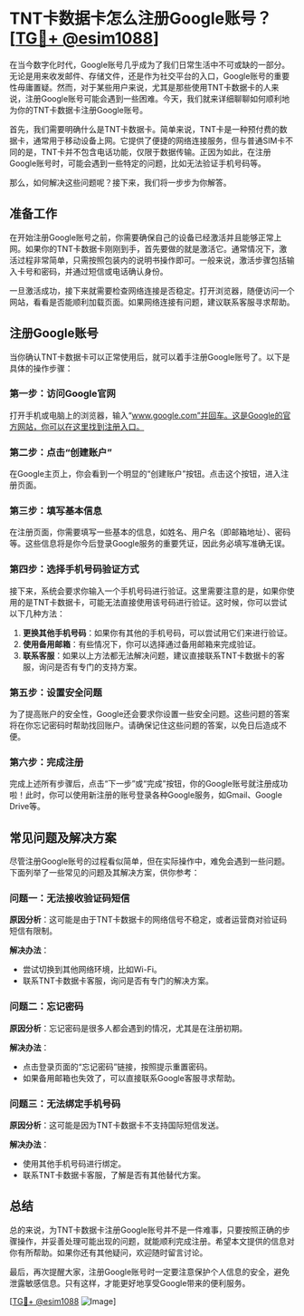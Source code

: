 # TNT卡数据卡怎么注册Google账号？[[TG💪+ @esim1088](https://t.me/s/esim1088)]

在当今数字化时代，Google账号几乎成为了我们日常生活中不可或缺的一部分。无论是用来收发邮件、存储文件，还是作为社交平台的入口，Google账号的重要性毋庸置疑。然而，对于某些用户来说，尤其是那些使用TNT卡数据卡的人来说，注册Google账号可能会遇到一些困难。今天，我们就来详细聊聊如何顺利地为你的TNT卡数据卡注册Google账号。

首先，我们需要明确什么是TNT卡数据卡。简单来说，TNT卡是一种预付费的数据卡，通常用于移动设备上网。它提供了便捷的网络连接服务，但与普通SIM卡不同的是，TNT卡并不包含电话功能，仅限于数据传输。正因为如此，在注册Google账号时，可能会遇到一些特定的问题，比如无法验证手机号码等。

那么，如何解决这些问题呢？接下来，我们将一步步为你解答。

## 准备工作

在开始注册Google账号之前，你需要确保自己的设备已经激活并且能够正常上网。如果你的TNT卡数据卡刚刚到手，首先要做的就是激活它。通常情况下，激活过程非常简单，只需按照包装内的说明书操作即可。一般来说，激活步骤包括输入卡号和密码，并通过短信或电话确认身份。

一旦激活成功，接下来就需要检查网络连接是否稳定。打开浏览器，随便访问一个网站，看看是否能顺利加载页面。如果网络连接有问题，建议联系客服寻求帮助。

## 注册Google账号

当你确认TNT卡数据卡可以正常使用后，就可以着手注册Google账号了。以下是具体的操作步骤：

### 第一步：访问Google官网

打开手机或电脑上的浏览器，输入“www.google.com”并回车。这是Google的官方网站，你可以在这里找到注册入口。

### 第二步：点击“创建账户”

在Google主页上，你会看到一个明显的“创建账户”按钮。点击这个按钮，进入注册页面。

### 第三步：填写基本信息

在注册页面，你需要填写一些基本的信息，如姓名、用户名（即邮箱地址）、密码等。这些信息将是你今后登录Google服务的重要凭证，因此务必填写准确无误。

### 第四步：选择手机号码验证方式

接下来，系统会要求你输入一个手机号码进行验证。这里需要注意的是，如果你使用的是TNT卡数据卡，可能无法直接使用该号码进行验证。这时候，你可以尝试以下几种方法：

1. **更换其他手机号码**：如果你有其他的手机号码，可以尝试用它们来进行验证。
2. **使用备用邮箱**：有些情况下，你可以选择通过备用邮箱来完成验证。
3. **联系客服**：如果以上方法都无法解决问题，建议直接联系TNT卡数据卡的客服，询问是否有专门的支持方案。

### 第五步：设置安全问题

为了提高账户的安全性，Google还会要求你设置一些安全问题。这些问题的答案将在你忘记密码时帮助找回账户。请确保记住这些问题的答案，以免日后造成不便。

### 第六步：完成注册

完成上述所有步骤后，点击“下一步”或“完成”按钮，你的Google账号就注册成功啦！此时，你可以使用新注册的账号登录各种Google服务，如Gmail、Google Drive等。

## 常见问题及解决方案

尽管注册Google账号的过程看似简单，但在实际操作中，难免会遇到一些问题。下面列举了一些常见的问题及其解决方案，供你参考：

### 问题一：无法接收验证码短信

**原因分析**：这可能是由于TNT卡数据卡的网络信号不稳定，或者运营商对验证码短信有限制。

**解决办法**：
- 尝试切换到其他网络环境，比如Wi-Fi。
- 联系TNT卡数据卡客服，询问是否有专门的解决方案。

### 问题二：忘记密码

**原因分析**：忘记密码是很多人都会遇到的情况，尤其是在注册初期。

**解决办法**：
- 点击登录页面的“忘记密码”链接，按照提示重置密码。
- 如果备用邮箱也失效了，可以直接联系Google客服寻求帮助。

### 问题三：无法绑定手机号码

**原因分析**：这可能是因为TNT卡数据卡不支持国际短信发送。

**解决办法**：
- 使用其他手机号码进行绑定。
- 联系TNT卡数据卡客服，了解是否有其他替代方案。

## 总结

总的来说，为TNT卡数据卡注册Google账号并不是一件难事，只要按照正确的步骤操作，并妥善处理可能出现的问题，就能顺利完成注册。希望本文提供的信息对你有所帮助。如果你还有其他疑问，欢迎随时留言讨论。

最后，再次提醒大家，注册Google账号时一定要注意保护个人信息的安全，避免泄露敏感信息。只有这样，才能更好地享受Google带来的便利服务。

[[TG💪+ @esim1088](https://t.me/s/esim1088) ![Image](https://i.postimg.cc/4NQfJmqS/Snipaste-2025-05-13-00-14-12.png)]